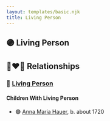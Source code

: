 ```yaml
---
layout: templates/basic.njk
title: Living Person
---
```

## 🟣 Living Person


## 👩‍❤️‍👨 Relationships

### 🔵 [Living Person](/people/2/22920858)

#### Children With Living Person
* 🟣 [Anna Maria Hauer](/people/2/22963774), b. about 1720
